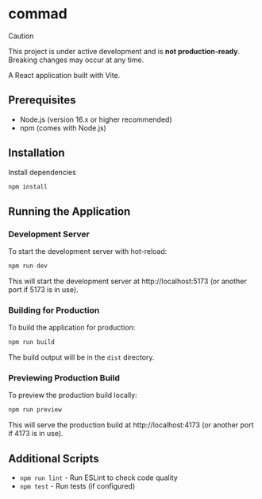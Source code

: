 # commad

> [!CAUTION]
> This project is under active development and is **not production-ready**.  
> Breaking changes may occur at any time.

A React application built with Vite.

## Prerequisites

- Node.js (version 16.x or higher recommended)
- npm (comes with Node.js)

## Installation

Install dependencies

```bash
npm install
```

## Running the Application

### Development Server

To start the development server with hot-reload:

```bash
npm run dev
```

This will start the development server at http://localhost:5173 (or another port if 5173 is in use).

### Building for Production

To build the application for production:

```bash
npm run build
```

The build output will be in the `dist` directory.

### Previewing Production Build

To preview the production build locally:

```bash
npm run preview
```

This will serve the production build at http://localhost:4173 (or another port if 4173 is in use).

## Additional Scripts

- `npm run lint` - Run ESLint to check code quality
- `npm test` - Run tests (if configured)